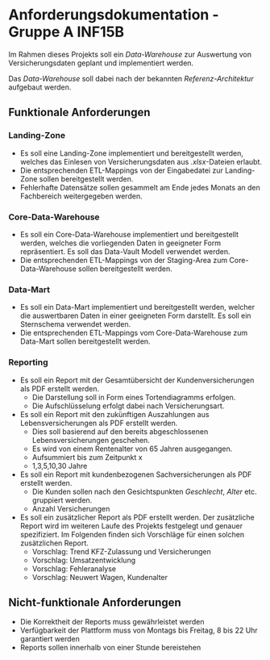 # Anforderungsdokumentation - Gruppe A INF15B

Im Rahmen dieses Projekts soll ein *Data-Warehouse* zur Auswertung von Versicherungsdaten geplant und implementiert werden.

Das *Data-Warehouse* soll dabei nach der bekannten *Referenz-Architektur* aufgebaut werden.

## Funktionale Anforderungen

### Landing-Zone
* Es soll eine Landing-Zone implementiert und bereitgestellt werden, welches das Einlesen von Versicherungsdaten aus *.xlsx*-Dateien erlaubt.
* Die entsprechenden ETL-Mappings von der Eingabedatei zur Landing-Zone sollen bereitgestellt werden.
* Fehlerhafte Datensätze sollen gesammelt am Ende jedes Monats an den Fachbereich weitergegeben werden.

### Core-Data-Warehouse
* Es soll ein Core-Data-Warehouse implementiert und bereitgestellt werden, welches die vorliegenden Daten in geeigneter Form repräsentiert. Es soll das Data-Vault Modell verwendet werden.
* Die entsprechenden ETL-Mappings von der Staging-Area zum Core-Data-Warehouse sollen bereitgestellt werden.

### Data-Mart 
* Es soll ein Data-Mart implementiert und bereitgestellt werden, welcher die auswertbaren Daten in einer geeigneten Form darstellt. Es soll ein Sternschema verwendet werden.
* Die entsprechenden ETL-Mappings vom Core-Data-Warehouse zum Data-Mart sollen bereitgestellt werden.

### Reporting
* Es soll ein Report mit der Gesamtübersicht der Kundenversicherungen als PDF erstellt werden.
  * Die Darstellung soll in Form eines Tortendiagramms erfolgen.
  * Die Aufschlüsselung erfolgt dabei nach Versicherungsart.
* Es soll ein Report mit den zukünftigen Auszahlungen aus Lebensversicherungen als PDF erstellt werden.
  * Dies soll basierend auf den bereits abgeschlossenen Lebensversicherungen geschehen.
  * Es wird von einem Rentenalter von 65 Jahren ausgegangen.
  * Aufsummiert bis zum Zeitpunkt x
  * 1,3,5,10,30 Jahre
* Es soll ein Report mit kundenbezogenen Sachversicherungen als PDF erstellt werden.
  * Die Kunden sollen nach den Gesichtspunkten *Geschlecht*, *Alter* etc. gruppiert werden.
  * Anzahl Versicherungen
* Es soll ein zusätzlicher Report als PDF erstellt werden. Der zusätzliche Report wird im weiteren Laufe des Projekts festgelegt und genauer spezifiziert. Im Folgenden finden sich Vorschläge für einen solchen zusätzlichen Report.
  * Vorschlag: Trend KFZ-Zulassung und Versicherungen
  * Vorschlag: Umsatzentwicklung
  * Vorschlag: Fehleranalyse
  * Vorschlag: Neuwert Wagen, Kundenalter

## Nicht-funktionale Anforderungen

* Die Korrektheit der Reports muss gewährleistet werden
* Verfügbarkeit der Plattform muss von Montags bis Freitag, 8 bis 22 Uhr garantiert werden
* Reports sollen innerhalb von einer Stunde bereistehen
